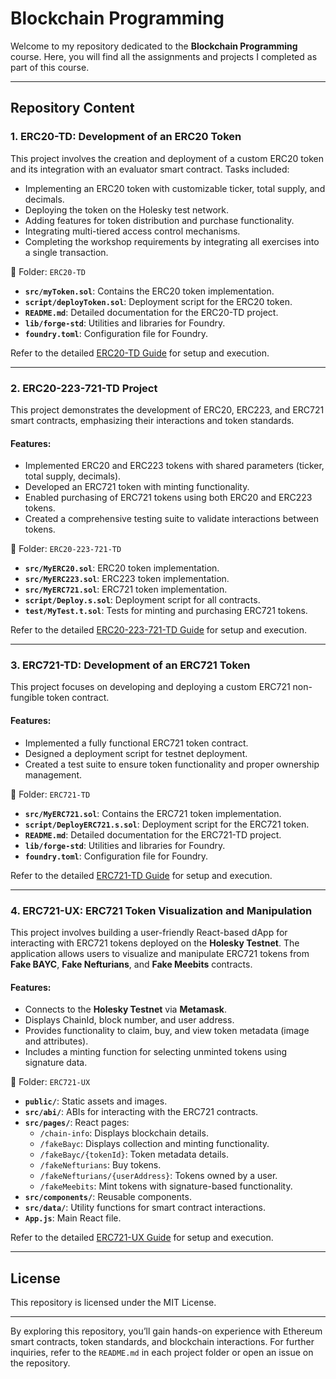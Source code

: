 # Blockchain Programming

Welcome to my repository dedicated to the **Blockchain Programming** course. Here, you will find all the assignments and projects I completed as part of this course.

---

## Repository Content

### 1. **ERC20-TD: Development of an ERC20 Token**

This project involves the creation and deployment of a custom ERC20 token and its integration with an evaluator smart contract. Tasks included:

- Implementing an ERC20 token with customizable ticker, total supply, and decimals.
- Deploying the token on the Holesky test network.
- Adding features for token distribution and purchase functionality.
- Integrating multi-tiered access control mechanisms.
- Completing the workshop requirements by integrating all exercises into a single transaction.

📁 Folder: `ERC20-TD`
- **`src/myToken.sol`**: Contains the ERC20 token implementation.
- **`script/deployToken.sol`**: Deployment script for the ERC20 token.
- **`README.md`**: Detailed documentation for the ERC20-TD project.
- **`lib/forge-std`**: Utilities and libraries for Foundry.
- **`foundry.toml`**: Configuration file for Foundry.

Refer to the detailed [ERC20-TD Guide](./ERC20-TD/README.md) for setup and execution.

---

### 2. **ERC20-223-721-TD Project**

This project demonstrates the development of ERC20, ERC223, and ERC721 smart contracts, emphasizing their interactions and token standards.

#### Features:
- Implemented ERC20 and ERC223 tokens with shared parameters (ticker, total supply, decimals).
- Developed an ERC721 token with minting functionality.
- Enabled purchasing of ERC721 tokens using both ERC20 and ERC223 tokens.
- Created a comprehensive testing suite to validate interactions between tokens.

📁 Folder: `ERC20-223-721-TD`
- **`src/MyERC20.sol`**: ERC20 token implementation.
- **`src/MyERC223.sol`**: ERC223 token implementation.
- **`src/MyERC721.sol`**: ERC721 token implementation.
- **`script/Deploy.s.sol`**: Deployment script for all contracts.
- **`test/MyTest.t.sol`**: Tests for minting and purchasing ERC721 tokens.

Refer to the detailed [ERC20-223-721-TD Guide](./ERC20-223-721-TD/README.md) for setup and execution.

---

### 3. **ERC721-TD: Development of an ERC721 Token**

This project focuses on developing and deploying a custom ERC721 non-fungible token contract.

#### Features:
- Implemented a fully functional ERC721 token contract.
- Designed a deployment script for testnet deployment.
- Created a test suite to ensure token functionality and proper ownership management.

📁 Folder: `ERC721-TD`
- **`src/MyERC721.sol`**: Contains the ERC721 token implementation.
- **`script/DeployERC721.s.sol`**: Deployment script for the ERC721 token.
- **`README.md`**: Detailed documentation for the ERC721-TD project.
- **`lib/forge-std`**: Utilities and libraries for Foundry.
- **`foundry.toml`**: Configuration file for Foundry.

Refer to the detailed [ERC721-TD Guide](./ERC721-TD/README.md) for setup and execution.

---

### 4. **ERC721-UX: ERC721 Token Visualization and Manipulation**

This project involves building a user-friendly React-based dApp for interacting with ERC721 tokens deployed on the **Holesky Testnet**. The application allows users to visualize and manipulate ERC721 tokens from **Fake BAYC**, **Fake Nefturians**, and **Fake Meebits** contracts.

#### Features:
- Connects to the **Holesky Testnet** via **Metamask**.
- Displays ChainId, block number, and user address.
- Provides functionality to claim, buy, and view token metadata (image and attributes).
- Includes a minting function for selecting unminted tokens using signature data.

📁 Folder: `ERC721-UX`
- **`public/`**: Static assets and images.
- **`src/abi/`**: ABIs for interacting with the ERC721 contracts.
- **`src/pages/`**: React pages:
   - `/chain-info`: Displays blockchain details.
   - `/fakeBayc`: Displays collection and minting functionality.
   - `/fakeBayc/{tokenId}`: Token metadata details.
   - `/fakeNefturians`: Buy tokens.
   - `/fakeNefturians/{userAddress}`: Tokens owned by a user.
   - `/fakeMeebits`: Mint tokens with signature-based functionality.
- **`src/components/`**: Reusable components.
- **`src/data/`**: Utility functions for smart contract interactions.
- **`App.js`**: Main React file.

Refer to the detailed [ERC721-UX Guide](./erc721-ux/README.md) for setup and execution.

---

## License

This repository is licensed under the MIT License.

---

By exploring this repository, you’ll gain hands-on experience with Ethereum smart contracts, token standards, and blockchain interactions. For further inquiries, refer to the `README.md` in each project folder or open an issue on the repository.
